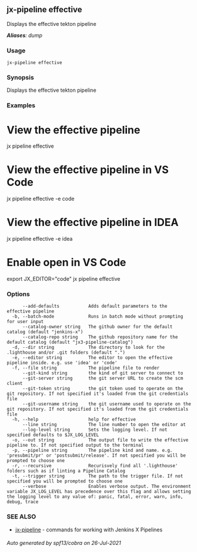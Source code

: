 ## jx-pipeline effective

Displays the effective tekton pipeline

***Aliases**: dump*

### Usage

```
jx-pipeline effective
```

### Synopsis

Displays the effective tekton pipeline

### Examples

  # View the effective pipeline
  jx pipeline effective
  
  # View the effective pipeline in VS Code
  jx pipeline effective -e code
  
  # View the effective pipeline in IDEA
  jx pipeline effective -e idea
  
  # Enable open in VS Code
  export JX_EDITOR="code"
  jx pipeline effective

### Options

```
      --add-defaults           Adds default parameters to the effective pipeline
  -b, --batch-mode             Runs in batch mode without prompting for user input
      --catalog-owner string   The github owner for the default catalog (default "jenkins-x")
      --catalog-repo string    The github repository name for the default catalog (default "jx3-pipeline-catalog")
  -d, --dir string             The directory to look for the .lighthouse and/or .git folders (default ".")
  -e, --editor string          The editor to open the effective pipeline inside. e.g. use 'idea' or 'code'
  -f, --file string            The pipeline file to render
      --git-kind string        the kind of git server to connect to
      --git-server string      the git server URL to create the scm client
      --git-token string       the git token used to operate on the git repository. If not specified it's loaded from the git credentials file
      --git-username string    the git username used to operate on the git repository. If not specified it's loaded from the git credentials file
  -h, --help                   help for effective
      --line string            The line number to open the editor at
      --log-level string       Sets the logging level. If not specified defaults to $JX_LOG_LEVEL
  -o, --out string             The output file to write the effective pipeline to. If not specified output to the terminal
  -p, --pipeline string        The pipeline kind and name. e.g. 'presubmit/pr' or 'postsubmit/release'. If not specified you will be prompted to choose one
  -r, --recursive              Recurisvely find all '.lighthouse' folders such as if linting a Pipeline Catalog
  -t, --trigger string         The path to the trigger file. If not specified you will be prompted to choose one
      --verbose                Enables verbose output. The environment variable JX_LOG_LEVEL has precedence over this flag and allows setting the logging level to any value of: panic, fatal, error, warn, info, debug, trace
```

### SEE ALSO

* [jx-pipeline](jx-pipeline.md)	 - commands for working with Jenkins X Pipelines

###### Auto generated by spf13/cobra on 26-Jul-2021
